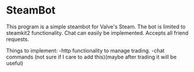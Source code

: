 # SteamBot
This program is a simple steambot for Valve's Steam. The bot is limited to steamkit2 functionality. Chat can easily be implemented. Accepts all friend requests.

Things to implement:
-http functionality to manage trading.
-chat commands (not sure if I care to add this)(maybe after trading it will be useful)
